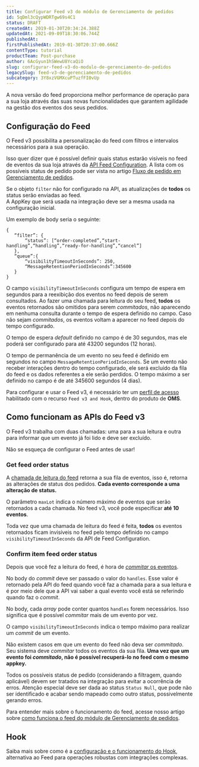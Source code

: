 ```yaml
---
title: Configurar Feed v3 do módulo de Gerenciamento de pedidos 
id: 5qDml3cQypWDRTgw69s4C1
status: DRAFT
createdAt: 2019-01-30T20:34:24.388Z
updatedAt: 2021-09-09T18:30:06.744Z
publishedAt: 
firstPublishedAt: 2019-01-30T20:37:00.666Z
contentType: tutorial
productTeam: Post-purchase
author: 6AcGyun1hSWewU8YcaQiO
slug: configurar-feed-v3-do-modulo-de-gerenciamento-de-pedidos
legacySlug: feed-v3-de-gerenciamento-de-pedidos
subcategory: 3Y8xzVGMXcuPTuzfFI0vUp
---
```


A nova versão do feed proporciona melhor performance de operação para a sua loja através das suas novas funcionalidades que garantem agilidade na gestão dos eventos dos seus pedidos. 

## Configuração do Feed

O Feed v3 possibilita a personalização do feed com filtros e intervalos necessários para a sua operação.

Isso quer dizer que é possível definir quais status estarão visíveis no feed de eventos da sua loja através da [API Feed Configuration](https://developers.vtex.com/reference/feed-v3#feedconfiguration). A lista com os possíveis status de pedido pode ser vista no artigo [Fluxo de pedido em Gerenciamento de pedidos](https://help.vtex.com/pt/tutorial/fluxo-de-pedido/#entendendo-os-status).

<div class="alert alert-info">
Se o objeto <code>filter</code> não for configurado na API, as atualizações de <strong>todos</strong> os status serão enviadas ao feed. 
</div>

<div class="alert alert-info"> 
A AppKey que será usada na integração deve ser a mesma usada na configuração inicial.
</div>

Um exemplo de body seria o seguinte:

```
{
   “filter”: {
       “status”: [“order-completed”,“start-handling”,“handling”,“ready-for-handling”,“cancel”]
   },
   “queue”:{
       “visibilityTimeoutInSeconds”: 250,
       “MessageRetentionPeriodInSeconds”:345600
   }
}

```

O campo `visibilityTimeoutInSeconds` configura um tempo de espera em segundos para a reexibição dos eventos no feed depois de serem consultados. Ao fazer uma chamada para leitura do seu feed, __todos__ os eventos retornados são omitidos para serem _commitados_, não aparecendo em nenhuma consulta durante o tempo de espera definido no campo. Caso não sejam _commitados_, os eventos voltam a aparecer no feed depois do tempo configurado.

O tempo de espera _default_ definido no campo é de 30 segundos, mas ele poderá ser configurado para até 43200 segundos (12 horas).

O tempo de permanência de um evento no seu feed é definido em segundos no campo `MessageRetentionPeriodInSeconds`. Se um evento não receber interações dentro do tempo configurado, ele será excluído da fila do feed e os dados referentes a ele serão perdidos. O tempo máximo a ser definido no campo é de até 345600 segundos (4 dias). 

<div class="alert alert-info">
Para configurar e usar o Feed v3, é necessário ter um <a href="https://help.vtex.com/pt/tutorial/perfis-de-acesso--7HKK5Uau2H6wxE1rH5oRbc?locale=pt">perfil de acesso</a> habilitado com o recurso <code>Feed v3 and Hook</code>, dentro do produto de <strong>OMS</strong>. 
</div>

## Como funcionam as APIs do Feed v3

O Feed v3 trabalha com duas chamadas: uma para a sua leitura e outra para informar que um evento já foi lido e deve ser excluído.

<div class="alert alert-warning"> 
Não se esqueça de configurar o Feed antes de usar!
</div>

### Get feed order status

A [chamada de leitura do feed](https://developers.vtex.com/reference/feed-v3#getfeedorderstatus1) retorna a sua fila de eventos, isso é, retorna as alterações de status dos pedidos. __Cada evento corresponde a uma alteração de status.__

O parâmetro `maxLot` indica o número máximo de eventos que serão retornados a cada chamada. No feed v3, você pode especificar __até 10 eventos__. 

<div class="alert alert-warning">
Toda vez que uma chamada de leitura do feed é feita, <strong>todos</strong> os eventos retornados ficam invisíveis no feed pelo tempo definido no campo <code>visibilityTimeoutInSeconds</code> da API de Feed Configuration.
</div> 

### Confirm item feed order status

Depois que você fez a leitura do feed, é hora de [_commitar_ os eventos](https://developers.vtex.com/reference/feed-v3#commititemfeedorderstatus).

No body do _commit_ deve ser passado o valor do `handles`. Esse valor é retornado pela API do feed quando você faz a chamada para a sua leitura e é por meio dele que a API vai saber a qual evento você está se referindo quando faz o _commit_. 

No body, cada _array_ pode conter quantos `handles` forem necessários. Isso significa que é possível _commitar_ mais de um evento por vez.

<div class="alert alert-info">
O campo <code>visibilityTimeoutInSeconds</code> indica o tempo máximo para realizar um <i>commit</i> de um evento. 
</div> 

Não existem casos em que um evento do feed não deva ser _commitado_. Seu sistema deve _commitar_ todos os eventos da sua fila. __Uma vez que um evento foi _commitado_, não é possível recuperá-lo no feed com o mesmo appkey.__

<div class="alert alert-warning">
Todos os possíveis status de pedido (considerando a filtragem, quando aplicável) devem ser tratados na integração para evitar a ocorrência de erros. Atenção especial deve ser dada ao status <code>Status Null</code>, que pode não ser identificado e acabar sendo mapeado como outro status, possivelmente gerando erros.
</div> 

Para entender mais sobre o funcionamento do feed, acesse nosso artigo sobre [como funciona o feed do módulo de Gerenciamento de pedidos](https://help.vtex.com/pt/tutorial/como-funciona-o-feed-v3-do-modulo-de-gerenciamento-de-pedidos--5SzSKee2f666YCoWkm0eQC).

## Hook

Saiba mais sobre como é a [configuração e o funcionamento do Hook](https://help.vtex.com/pt/tutorial/configurar-hook-do-feed-v3--6JkYQpIlU8ptysUiGIp4Px), alternativa ao Feed para operações robustas com integrações complexas.

